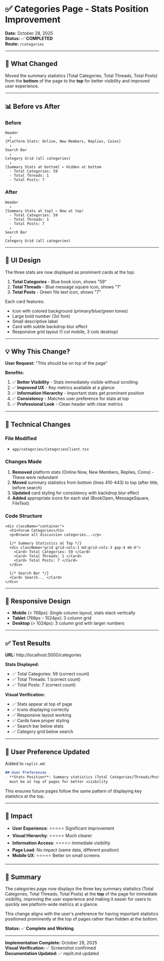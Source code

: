 # ✅ Categories Page - Stats Position Improvement

**Date:** October 28, 2025  
**Status:** ✅ **COMPLETED**  
**Route:** `/categories`

---

## 🎯 What Changed

Moved the summary statistics (Total Categories, Total Threads, Total Posts) from the **bottom** of the page to the **top** for better visibility and improved user experience.

---

## 📊 Before vs After

### **Before**
```
Header
  ↓
[Platform Stats: Online, New Members, Replies, Coins]
  ↓
Search Bar
  ↓
Category Grid (all categories)
  ↓
[Summary Stats at bottom] ← Hidden at bottom
  - Total Categories: 59
  - Total Threads: 1
  - Total Posts: 7
```

### **After**
```
Header
  ↓
[Summary Stats at top] ← Now at top!
  - Total Categories: 59
  - Total Threads: 1  
  - Total Posts: 7
  ↓
Search Bar
  ↓
Category Grid (all categories)
```

---

## 🎨 UI Design

The three stats are now displayed as prominent cards at the top:

1. **Total Categories** - Blue book icon, shows "59"
2. **Total Threads** - Blue message square icon, shows "1"
3. **Total Posts** - Green file text icon, shows "7"

Each card features:
- Icon with colored background (primary/blue/green tones)
- Large bold number (3xl font)
- Small descriptive label
- Card with subtle backdrop blur effect
- Responsive grid layout (1 col mobile, 3 cols desktop)

---

## 💡 Why This Change?

**User Request:** "This should be on top of the page"

**Benefits:**
1. ✅ **Better Visibility** - Stats immediately visible without scrolling
2. ✅ **Improved UX** - Key metrics available at a glance
3. ✅ **Information Hierarchy** - Important stats get prominent position
4. ✅ **Consistency** - Matches user preference for stats at top
5. ✅ **Professional Look** - Clean header with clear metrics

---

## 🔧 Technical Changes

### File Modified
- `app/categories/CategoriesClient.tsx`

### Changes Made
1. **Removed** platform stats (Online Now, New Members, Replies, Coins) - These were redundant
2. **Moved** summary statistics from bottom (lines 410-443) to top (after title, before search)
3. **Updated** card styling for consistency with backdrop blur effect
4. **Added** appropriate icons for each stat (BookOpen, MessageSquare, FileText)

### Code Structure
```tsx
<div className="container">
  <h1>Forum Categories</h1>
  <p>Browse all discussion categories...</p>
  
  {/* Summary Statistics at Top */}
  <div className="grid grid-cols-1 md:grid-cols-3 gap-4 mb-6">
    <Card> Total Categories: 59 </Card>
    <Card> Total Threads: 1 </Card>
    <Card> Total Posts: 7 </Card>
  </div>
  
  {/* Search Bar */}
  <Card> Search... </Card>
</div>
```

---

## 📱 Responsive Design

- **Mobile** (< 768px): Single column layout, stats stack vertically
- **Tablet** (768px - 1024px): 3 column grid
- **Desktop** (> 1024px): 3 column grid with larger numbers

---

## ✅ Test Results

**URL:** http://localhost:5000/categories

**Stats Displayed:**
- ✅ Total Categories: 59 (correct count)
- ✅ Total Threads: 1 (correct count)
- ✅ Total Posts: 7 (correct count)

**Visual Verification:**
- ✅ Stats appear at top of page
- ✅ Icons displaying correctly
- ✅ Responsive layout working
- ✅ Cards have proper styling
- ✅ Search bar below stats
- ✅ Category grid below search

---

## 🎯 User Preference Updated

Added to `replit.md`:
```markdown
## User Preferences
- **Stats Position**: Summary statistics (Total Categories/Threads/Posts) 
  must be at top of pages for better visibility
```

This ensures future pages follow the same pattern of displaying key statistics at the top.

---

## 🚀 Impact

- **User Experience**: ⭐⭐⭐⭐⭐ Significant improvement
- **Visual Hierarchy**: ⭐⭐⭐⭐⭐ Much clearer
- **Information Access**: ⭐⭐⭐⭐⭐ Immediate visibility
- **Page Load**: No impact (same data, different position)
- **Mobile UX**: ⭐⭐⭐⭐⭐ Better on small screens

---

## 📝 Summary

The categories page now displays the three key summary statistics (Total Categories, Total Threads, Total Posts) at the **top** of the page for immediate visibility, improving the user experience and making it easier for users to quickly see platform-wide metrics at a glance.

This change aligns with the user's preference for having important statistics positioned prominently at the top of pages rather than hidden at the bottom.

**Status:** ✅ **Complete and Working**

---

**Implementation Complete:** October 28, 2025  
**Visual Verification:** ✅ Screenshot confirmed  
**Documentation Updated:** ✅ replit.md updated
